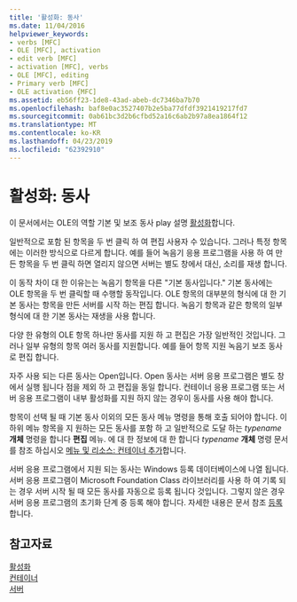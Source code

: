 ```yaml
---
title: '활성화: 동사'
ms.date: 11/04/2016
helpviewer_keywords:
- verbs [MFC]
- OLE [MFC], activation
- edit verb [MFC]
- activation [MFC], verbs
- OLE [MFC], editing
- Primary verb [MFC]
- OLE activation {MFC]
ms.assetid: eb56ff23-1de8-43ad-abeb-dc7346ba7b70
ms.openlocfilehash: baf8e0ac3527407b2e5ba77dfdf3921419217fd7
ms.sourcegitcommit: 0ab61bc3d2b6cfbd52a16c6ab2b97a8ea1864f12
ms.translationtype: MT
ms.contentlocale: ko-KR
ms.lasthandoff: 04/23/2019
ms.locfileid: "62392910"
---
```

# <a name="activation-verbs"></a>활성화: 동사

이 문서에서는 OLE의 역할 기본 및 보조 동사 play 설명 [활성화](../mfc/activation-cpp.md)합니다.

일반적으로 포함 된 항목을 두 번 클릭 하 여 편집 사용자 수 있습니다. 그러나 특정 항목에는 이러한 방식으로 다르게 합니다. 예를 들어 녹음기 응용 프로그램을 사용 하 여 만든 항목을 두 번 클릭 하면 열리지 않으면 서버는 별도 창에서 대신, 소리를 재생 합니다.

이 동작 차이 대 한 이유는는 녹음기 항목을 다른 "기본 동사입니다." 기본 동사에는 OLE 항목을 두 번 클릭할 때 수행할 동작입니다. OLE 항목의 대부분의 형식에 대 한 기본 동사는 항목을 만든 서버를 시작 하는 편집 합니다. 녹음기 항목과 같은 항목의 일부 형식에 대 한 기본 동사는 재생을 사용 합니다.

다양 한 유형의 OLE 항목 하나만 동사를 지원 하 고 편집은 가장 일반적인 것입니다. 그러나 일부 유형의 항목 여러 동사를 지원합니다. 예를 들어 항목 지원 녹음기 보조 동사로 편집 합니다.

자주 사용 되는 다른 동사는 Open입니다. Open 동사는 서버 응용 프로그램은 별도 창에서 실행 됩니다 점을 제외 하 고 편집을 동일 합니다. 컨테이너 응용 프로그램 또는 서버 응용 프로그램이 내부 활성화를 지원 하지 않는 경우이 동사를 사용 해야 합니다.

항목이 선택 될 때 기본 동사 이외의 모든 동사 메뉴 명령을 통해 호출 되어야 합니다. 이 하위 메뉴 항목을 지 원하는 모든 동사를 포함 하 고 일반적으로 도달 하는 *typename* **개체** 명령을 합니다 **편집** 메뉴. 에 대 한 정보에 대 한 합니다 *typename* **개체** 명령 문서를 참조 하십시오 [메뉴 및 리소스: 컨테이너 추가](../mfc/menus-and-resources-container-additions.md)합니다.

서버 응용 프로그램에서 지원 되는 동사는 Windows 등록 데이터베이스에 나열 됩니다. 서버 응용 프로그램이 Microsoft Foundation Class 라이브러리를 사용 하 여 기록 되는 경우 서버 시작 될 때 모든 동사를 자동으로 등록 됩니다 것입니다. 그렇지 않은 경우 서버 응용 프로그램의 초기화 단계 중 등록 해야 합니다. 자세한 내용은 문서 참조 [등록](../mfc/registration.md)합니다.

## <a name="see-also"></a>참고자료

[활성화](../mfc/activation-cpp.md)<br/>
[컨테이너](../mfc/containers.md)<br/>
[서버](../mfc/servers.md)
